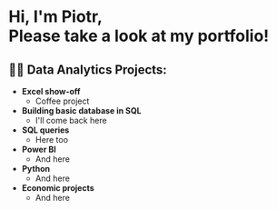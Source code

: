<h1>Hi, I'm Piotr, <br/>Please take a look at my portfolio!</h1>

<h2>👨‍💻 Data Analytics Projects:</h2>

- <b>Excel show-off</b>
  - Coffee project
- <b>Building basic database in SQL</b>
  - I'll come back here</b></i>
- <b>SQL queries</b>
  - Here too
- <b>Power BI</b>
  - And here
- <b>Python</b>
  - And here
- <b>Economic projects</b>
  - And here

